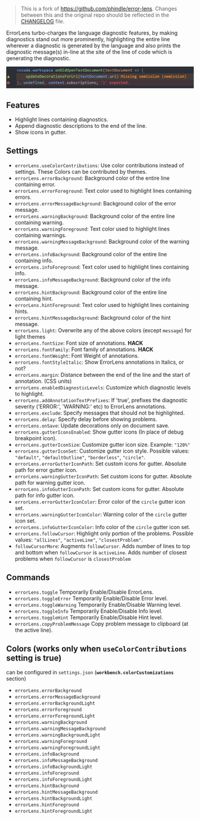 > This is a fork of https://github.com/phindle/error-lens. Changes between this and the original repo should be reflected in the [CHANGELOG](https://github.com/usernamehw/vscode-error-lens/blob/master/CHANGELOG.md) file.

ErrorLens turbo-charges the language diagnostic features, by making diagnostics stand out more prominently, highlighting
the entire line wherever a diagnostic is generated by the language and also prints the diagnostic message(s) in-line at
the site of the line of code which is generating the diagnostic.

![ErrorLens example](img/demo.png)

## Features

* Highlight lines containing diagnostics.
* Append diagnostic descriptions to the end of the line.
* Show icons in gutter.

## Settings

* `errorLens.useColorContributions`: Use color contributions instead of settings. These Colors can be contributed by themes.
* `errorLens.errorBackground`: Background color of the entire line containing error.
* `errorLens.errorForeground`: Text color used to highlight lines containing errors.
* `errorLens.errorMessageBackground`: Background color of the error message.
* `errorLens.warningBackground`: Background color of the entire line containing warning.
* `errorLens.warningForeground`: Text color used to highlight lines containing warnings.
* `errorLens.warningMessageBackground`: Background color of the warning message.
* `errorLens.infoBackground`: Background color of the entire line containing info.
* `errorLens.infoForeground`: Text color used to highlight lines containing info.
* `errorLens.infoMessageBackground`: Background color of the info message.
* `errorLens.hintBackground`: Background color of the entire line containing hint.
* `errorLens.hintForeground`: Text color used to highlight lines containing hints.
* `errorLens.hintMessageBackground`: Background color of the hint message.
* `errorLens.light`: Overwrite any of the above colors (except `message`) for light themes
* `errorLens.fontSize`: Font size of annotations. **HACK**
* `errorLens.fontFamily`: Font family of annotations. **HACK**
* `errorLens.fontWeight`: Font Weight of annotations.
* `errorLens.fontStyleItalic`: Show ErrorLens annotations in Italics, or not?
* `errorLens.margin`: Distance between the end of the line and the start of annotation. (CSS units)
* `errorLens.enabledDiagnosticLevels`: Customize which diagnostic levels to highlight.
* `errorLens.addAnnotationTextPrefixes`: If 'true', prefixes the diagnostic severity ('ERROR:', 'WARNING:' etc) to ErrorLens annotations.
* `errorLens.exclude`: Specify messages that should not be highlighted.
* `errorLens.delay`: Specify delay before showing problems.
* `errorLens.onSave`: Update decorations only on document save.
* `errorLens.gutterIconsEnabled`: Show gutter icons (In place of debug breakpoint icon).
* `errorLens.gutterIconSize`: Customize gutter icon size. Example: `"120%"`
* `errorLens.gutterIconSet`: Customize gutter icon style. Possible values: `"default"`, `"defaultOutline"`, `"borderless"`, `"circle"`.
* `errorLens.errorGutterIconPath`: Set custom icons for gutter. Absolute path for error gutter icon.
* `errorLens.warningGutterIconPath`: Set custom icons for gutter. Absolute path for warning gutter icon.
* `errorLens.infoGutterIconPath`: Set custom icons for gutter. Absolute path for info gutter icon.
* `errorLens.errorGutterIconColor`: Error color of the `circle` gutter icon set.
* `errorLens.warningGutterIconColor`: Warning color of the `circle` gutter icon set.
* `errorLens.infoGutterIconColor`: Info color of the `circle` gutter icon set.
* `errorLens.followCursor`: Highlight only portion of the problems. Possible values: `"allLines"`, `"activeLine"`, `"closestProblem"`.
* `followCursorMore`: Augments `followCursor`. Adds number of lines to top and bottom when `followCursor` is `activeLine`. Adds number of closest problems when `followCursor` is `closestProblem`

## Commands

* `errorLens.toggle` Temporarily Enable/Disable ErrorLens.
* `errorLens.toggleError` Temporarily Enable/Disable Error level.
* `errorLens.toggleWarning` Temporarily Enable/Disable Warning level.
* `errorLens.toggleInfo` Temporarily Enable/Disable Info level.
* `errorLens.toggleHint` Temporarily Enable/Disable Hint level.
* `errorLens.copyProblemMessage` Copy problem message to clipboard (at the active line).

## Colors (works only when `useColorContributions` setting is true)

can be configured in `settings.json` (**`workbench.colorCustomizations`** section)

* `errorLens.errorBackground`
* `errorLens.errorMessageBackground`
* `errorLens.errorBackgroundLight`
* `errorLens.errorForeground`
* `errorLens.errorForegroundLight`
* `errorLens.warningBackground`
* `errorLens.warningMessageBackground`
* `errorLens.warningBackgroundLight`
* `errorLens.warningForeground`
* `errorLens.warningForegroundLight`
* `errorLens.infoBackground`
* `errorLens.infoMessageBackground`
* `errorLens.infoBackgroundLight`
* `errorLens.infoForeground`
* `errorLens.infoForegroundLight`
* `errorLens.hintBackground`
* `errorLens.hintMessageBackground`
* `errorLens.hintBackgroundLight`
* `errorLens.hintForeground`
* `errorLens.hintForegroundLight`
